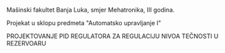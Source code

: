 Mašinski fakultet Banja Luka, smjer Mehatronika, III godina.

Projekat u sklopu predmeta "Automatsko upravljanje I"

PROJEKTOVANJE PID REGULATORA ZA REGULACIJU NIVOA TEČNOSTI U REZERVOARU
